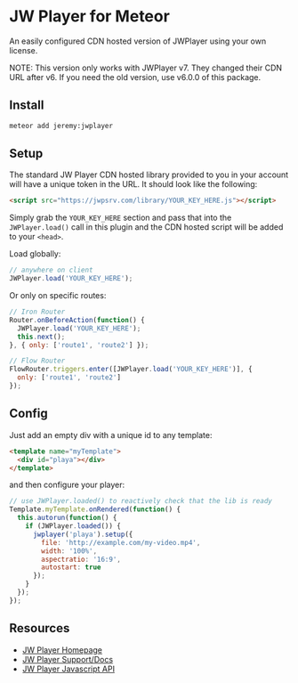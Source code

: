 # JW Player for Meteor

An easily configured CDN hosted version of JWPlayer using your own license. 

NOTE: This version only works with JWPlayer v7.  They changed their CDN URL after v6.  If you need the old version, use v6.0.0 of this package.

## Install

```bash
meteor add jeremy:jwplayer
```

## Setup

The standard JW Player CDN hosted library provided to you in your account will have a unique token in the URL.  It should look like the following:

```html
<script src="https://jwpsrv.com/library/YOUR_KEY_HERE.js"></script>
```

Simply grab the `YOUR_KEY_HERE` section and pass that into the `JWPlayer.load()` call in this plugin and the CDN hosted script will be added to your `<head>`.

Load globally:

```js
// anywhere on client
JWPlayer.load('YOUR_KEY_HERE');
```

Or only on specific routes:

```js
// Iron Router
Router.onBeforeAction(function() {
  JWPlayer.load('YOUR_KEY_HERE');
  this.next();
}, { only: ['route1', 'route2'] });
```

```js
// Flow Router
FlowRouter.triggers.enter([JWPlayer.load('YOUR_KEY_HERE')], {
  only: ['route1', 'route2']
});
```

## Config

Just add an empty div with a unique id to any template:

```html
<template name="myTemplate">
  <div id="playa"></div>
</template>
```

and then configure your player: 

```js
// use JWPlayer.loaded() to reactively check that the lib is ready
Template.myTemplate.onRendered(function() {
  this.autorun(function() {
    if (JWPlayer.loaded()) {
      jwplayer('playa').setup({
        file: 'http://example.com/my-video.mp4',
        width: '100%',
        aspectratio: '16:9',
        autostart: true
      });
    }
  });
});
```

## Resources

- [JW Player Homepage](http://www.jwplayer.com/)
- [JW Player Support/Docs](http://support.jwplayer.com/)
- [JW Player Javascript API](http://support.jwplayer.com/customer/portal/topics/564475-javascript-api/articles)